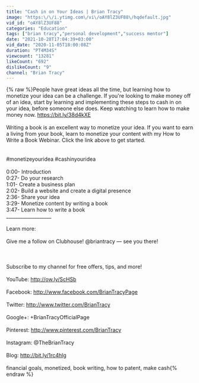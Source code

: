 ```yaml
---
title: "Cash in on Your Ideas | Brian Tracy"
image: "https:\/\/i.ytimg.com\/vi\/oAY8lZ3UF88\/hqdefault.jpg"
vid_id: "oAY8lZ3UF88"
categories: "Education"
tags: ["brian tracy","personal development","success mentor"]
date: "2021-10-28T17:04:39+03:00"
vid_date: "2020-11-05T18:00:08Z"
duration: "PT4M34S"
viewcount: "13281"
likeCount: "692"
dislikeCount: "9"
channel: "Brian Tracy"
---
```

{% raw %}People have great ideas all the time, but learning how to monetize your idea can be a challenge. If you're looking to make money off of an idea, start by learning and implementing these steps to cash in on your idea, before someone else does. Keep watching to learn how to make money now. <a rel="nofollow" target="blank" href="https://bit.ly/38d4kXE">https://bit.ly/38d4kXE</a><br /><br />Writing a book is an excellent way to monetize your idea. If you want to earn a living from your book, learn to monetize your content with my How to Write a Book Webinar. Click the link above to get started. <br /><br /><br />#monetizeyouridea #cashinyouridea <br /><br />0:00- Introduction<br />0:27- Do your research<br />1:01- Create a business plan<br />2:02- Build a website and create a digital presence<br />2:36- Share your idea<br />3:29- Monetize content by writing a book<br />3:47- Learn how to write a book<br />___________________<br /><br />Learn more:<br /><br />Give me a follow on Clubhouse! @briantracy — see you there!  <br /><br /><br /><br />Subscribe to my channel for free offers, tips, and more!<br /><br />YouTube: <a rel="nofollow" target="blank" href="http://ow.ly/ScHSb">http://ow.ly/ScHSb</a><br /><br />Facebook: <a rel="nofollow" target="blank" href="http://www.facebook.com/BrianTracyPage">http://www.facebook.com/BrianTracyPage</a><br /><br />Twitter: <a rel="nofollow" target="blank" href="http://www.twitter.com/BrianTracy">http://www.twitter.com/BrianTracy</a><br /><br />Google+: +BrianTracyOfficialPage<br /><br />Pinterest: <a rel="nofollow" target="blank" href="http://www.pinterest.com/BrianTracy">http://www.pinterest.com/BrianTracy</a><br /><br />Instagram: @TheBrianTracy<br /><br />Blog: <a rel="nofollow" target="blank" href="http://bit.ly/1rc4hlg">http://bit.ly/1rc4hlg</a><br /><br />financial goals, monetized, book writing, how to patent, make cash{% endraw %}
